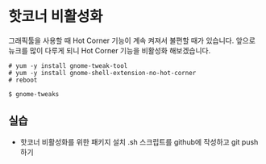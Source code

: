 # 핫코너 비활성화
그래픽툴을 사용할 때 Hot Corner 기능이 계속 켜져서 불편할 때가 있습니다.
앞으로 뉴크를 많이 다루게 되니 Hot Corner 기능을 비활성화 해보겠습니다.

```
# yum -y install gnome-tweak-tool
# yum -y install gnome-shell-extension-no-hot-corner
# reboot
```

```
$ gnome-tweaks
```


## 실습
- 핫코너 비활성화를 위한 패키지 설치 .sh 스크립트를 github에 작성하고 git push 하기